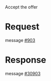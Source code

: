 Accept the offer

# Request
message [#903](../../proto/README.md#action_903)

# Response
message [#30903](../../proto/README.md#action_30903)

